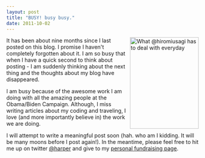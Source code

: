 ```yaml
--- 
layout: post
title: "BUSY! busy busy."
date: 2011-10-02
--- 
```


<img src="http://farm7.static.flickr.com/6014/5933954537_392b0caa83_m.jpg" width="180" height="240" alt="What @hiromiusagi has to deal with everyday" align="right">

It has been about nine months since I last posted on this blog. I promise I haven't completely forgotten about it. I am so busy that when I have a quick second to  think about posting - I am suddenly thinking about the next thing and the thoughts about my blog have disappeared.

I am busy because of the awesome work I am doing with all the amazing people at the Obama/Biden Campaign. Although, I miss writing articles about my coding and traveling, I love (and more importantly believe in) the work we are doing. 

I will attempt to write a meaningful post soon (hah. who am I kidding. It will be many moons before I post again!). In the meantime, please feel free to hit me up on twitter [@harper](http://twitter.com/harper) and give to my [personal fundraising page](https://donate.barackobama.com/page/outreach/view/2012/harper).